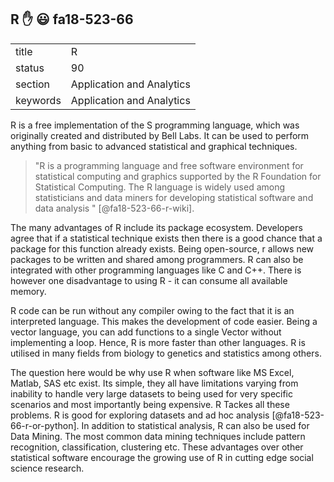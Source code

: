 ## R  :hand: :smiley: fa18-523-66


|          |                           |
| -------- | ------------------------- |
| title    | R                         | 
| status   | 90                        |
| section  | Application and Analytics |
| keywords | Application and Analytics |



R is a free implementation of the S programming language, which was originally created and distributed by Bell Labs. It can be used to 
perform anything from basic to advanced statistical and graphical techniques. 

>"R is a programming language and free software environment for statistical computing and graphics supported by the R Foundation for 
Statistical Computing. The R language is widely used among statisticians and data miners for developing statistical software and data 
analysis " [@fa18-523-66-r-wiki].

The many advantages of R include its package ecosystem. Developers agree that if a statistical technique exists then there is a good 
chance that a package for this function already exists. Being open-source, r allows new packages to be written and shared among 
programmers. R can also be integrated with other programming languages like C and C++. There is however one disadvantage to using R - 
it can consume all available memory.

R code can be run without any compiler owing to the fact that it is an interpreted language. This makes the development of code easier.
Being a vector language, you can add functions to a single Vector without implementing a loop. Hence, R is more faster than other
languages. R is utilised in many fields from biology to genetics and statistics among others.

The question here would be why use R when software like MS Excel, Matlab, SAS etc exist. Its simple, they all have limitations varying 
from inability to handle very large datasets to being used for very specific scenarios and most importantly being expensive. 
R Tackes all these problems. R is good for exploring datasets and ad hoc analysis [@fa18-523-66-r-or-python]. In addition to
statistical analysis, R can also be used for Data Mining. The most common data mining techniques include pattern recognition,
classification, clustering etc. These advantages over other statistical software encourage the growing use of R in cutting edge
social science research.

